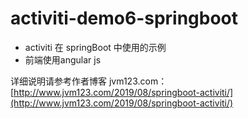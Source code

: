 # activiti-demo6-springboot
* activiti 在 springBoot 中使用的示例
* 前端使用angular js

详细说明请参考作者博客 jvm123.com：
[http://www.jvm123.com/2019/08/springboot-activiti/](http://www.jvm123.com/2019/08/springboot-activiti/)